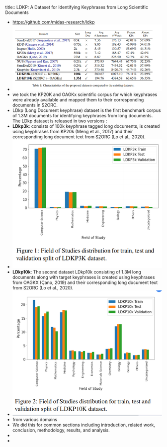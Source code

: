 title:: LDKP: A Dataset for Identifying Keyphrases from Long Scientific Documents

- https://github.com/midas-research/ldkp
- ![image.png](../assets/image_1658055835862_0.png)
- we took the KP20K and OAGKx scientific corpus for which keyphrases were already
  available and mapped them to their corresponding documents in S2ORC.
- LDkp (Long Document keyphrase) dataset is the first benchmark corpus of 1.3M documents for identifying keyphrases from long documents. The LDkp dataset is released in two versions :
- **LDkp3k**: consists of 100k keyphrase tagged long documents, is created using keyphrases from KP20k (Meng et al., 2017) and their corresponding long document text from S2ORC (Lo et al., 2020).
- ![image.png](../assets/image_1658482866778_0.png)
- **LDkp10k**: The second dataset LDkp10k consisting of 1.3M long documents along with target keyphrases is created using keyphrases from OAGKX (Çano, 2019) and their corresponding long document text from S2ORC (Lo et al., 2020).
- ![image.png](../assets/image_1658482887756_0.png)
- from various domains
- We did this for common sections including introduction, related work, conclusion, methodology, results, and analysis.
-
-